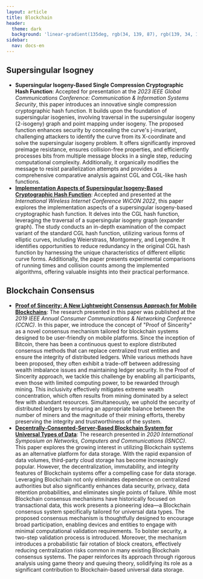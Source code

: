 ```yaml
---
layout: article
title: Blockchain
header:
  theme: dark
  background: 'linear-gradient(135deg, rgb(34, 139, 87), rgb(139, 34, 139))'
sidebar:
  nav: docs-en
---
```

## Supersingular Isogney
* **Supersingular Isogeny-Based Single Compression Cryptographic Hash Function**: Accepted for presentation at the *2023 IEEE Global Communications Conference: Communication & Information Systems Security*, this paper introduces an innovative single compression cryptographic hash function. It builds upon the foundation of supersingular isogenies, involving traversal in the supersingular isogeny (2-isogeny) graph and point mapping under isogeny. The proposed function enhances security by concealing the curve's j-invariant, challenging attackers to identify the curve from its X-coordinate and solve the supersingular isogeny problem. It offers significantly improved preimage resistance, ensures collision-free properties, and efficiently processes bits from multiple message blocks in a single step, reducing computational complexity. Additionally, it organically modifies the message to resist parallelization attempts and provides a comprehensive comparative analysis against CGL and CGL-like hash functions.
* <a id="raw-url" href="https://link.springer.com/chapter/10.1007/978-3-031-27041-3_2">**Implementation Aspects of Supersingular Isogeny-Based Cryptographic Hash Function**</a>: Accepted and presented at the *International Wireless Internet Conference WiCON 2022*, this paper explores the implementation aspects of a supersingular isogeny-based cryptographic hash function. It delves into the CGL hash function, leveraging the traversal of a supersingular isogeny graph (expander graph). The study conducts an in-depth examination of the compact variant of the standard CGL hash function, utilizing various forms of elliptic curves, including Weierstrass, Montgomery, and Legendre. It identifies opportunities to reduce redundancy in the original CGL hash function by harnessing the unique characteristics of different elliptic curve forms. Additionally, the paper presents experimental comparisons of running times and collision counts among the implemented algorithms, offering valuable insights into their practical performance.

## Blockchain Consensus
* <a id="raw-url" href="https://ieeexplore.ieee.org/document/8651742">**Proof of Sincerity: A New Lightweight Consensus Approach for Mobile Blockchains**</a>: The research presented in this paper was published at the *2019 IEEE Annual Consumer Communications & Networking Conference (CCNC)*. In this paper, we introduce the concept of "Proof of Sincerity" as a novel consensus mechanism tailored for blockchain systems designed to be user-friendly on mobile platforms. Since the inception of Bitcoin, there has been a continuous quest to explore distributed consensus methods that can replace centralized trust entities and ensure the integrity of distributed ledgers. While various methods have been proposed, they often exhibit a trade-off between addressing wealth imbalance issues and maintaining ledger security. In the Proof of Sincerity approach, we tackle this challenge by enabling all participants, even those with limited computing power, to be rewarded through mining. This inclusivity effectively mitigates extreme wealth concentration, which often results from mining dominated by a select few with abundant resources. Simultaneously, we uphold the security of distributed ledgers by ensuring an appropriate balance between the number of miners and the magnitude of their mining efforts, thereby preserving the integrity and trustworthiness of the system.
* <a id="raw-url" href="https://ieeexplore.ieee.org/document/8651742">**Decentrally-Consented-Server-Based Blockchain System for Universal Types of Data**</a>: The research presented in *2020 International Symposium on Networks, Computers and Communications (ISNCC)*. This paper explores the growing interest in utilizing Blockchain systems as an alternative platform for data storage. With the rapid expansion of data volumes, third-party cloud storage has become increasingly popular. However, the decentralization, immutability, and integrity features of Blockchain systems offer a compelling case for data storage. Leveraging Blockchain not only eliminates dependence on centralized authorities but also significantly enhances data security, privacy, data retention probabilities, and eliminates single points of failure. While most Blockchain consensus mechanisms have historically focused on transactional data, this work presents a pioneering idea—a Blockchain consensus system specifically tailored for universal data types. The proposed consensus mechanism is thoughtfully designed to encourage broad participation, enabling devices and entities to engage with minimal computational validation requirements. To bolster security, a two-step validation process is introduced. Moreover, the mechanism introduces a probabilistic fair rotation of block creators, effectively reducing centralization risks common in many existing Blockchain consensus systems. The paper reinforces its approach through rigorous analysis using game theory and queuing theory, solidifying its role as a significant contribution to Blockchain-based universal data storage.
